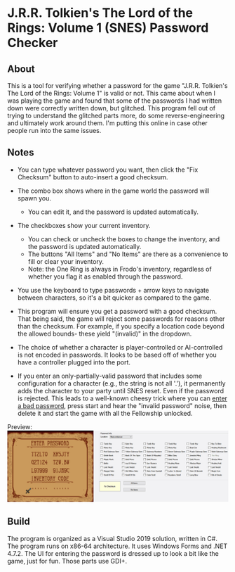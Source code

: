 # J.R.R. Tolkien's The Lord of the Rings: Volume 1 (SNES) Password Checker

## About
This is a tool for verifying whether a password for the game "J.R.R. Tolkien's The Lord of the Rings: Volume 1" is valid or not. This came about when I was playing the game and found that some of the passwords I had written down were correctly written down, but glitched. This program fell out of trying to understand the glitched parts more, do some reverse-engineering and ultimately work around them. I'm putting this online in case other people run into the same issues.

## Notes
* You can type whatever password you want, then click the "Fix Checksum" button to auto-insert a good checksum.
* The combo box shows where in the game world the password will spawn you.
  * You can edit it, and the password is updated automatically.
* The checkboxes show your current inventory.
  * You can check or uncheck the boxes to change the inventory, and the password is updated automatically.
  * The buttons "All Items" and "No Items" are there as a convenience to fill or clear your inventory.
  * Note: the One Ring is always in Frodo's inventory, regardless of whether you flag it as enabled through the password.
  
* You use the keyboard to type passwords + arrow keys to navigate between characters, so it's a bit quicker as compared to the game.
  
* This program will ensure you get a password with a good checksum. That being said, the game will reject some passwords for reasons other than the checksum. For example, if you specify a location code beyond the allowed bounds- these yield "(invalid)" in the dropdown.

* The choice of whether a character is player-controlled or AI-controlled is not encoded in passwords. It looks to be based off of whether you have a controller plugged into the port.

* If you enter an only-partially-valid password that includes some configuration for a character (e.g., the string is not all '.'), it permanently adds the character to your party until SNES reset. Even if the password is rejected. This leads to a well-known cheesy trick where you can [enter a bad password](https://www.gamespot.com/j-r-r-tolkiens-the-lord-of-the-rings-volume-1/cheats/), press start and hear the "invalid password" noise, then delete it and start the game with all the Fellowship unlocked.

Preview:
![Example image](https://raw.githubusercontent.com/clandrew/lotrpwcheck/master/Images/Usage.gif "Example image.")

## Build
The program is organized as a Visual Studio 2019 solution, written in C#. The program runs on x86-64 architecture. It uses Windows Forms and .NET 4.7.2. The UI for entering the password is dressed up to look a bit like the game, just for fun. Those parts use GDI+.

